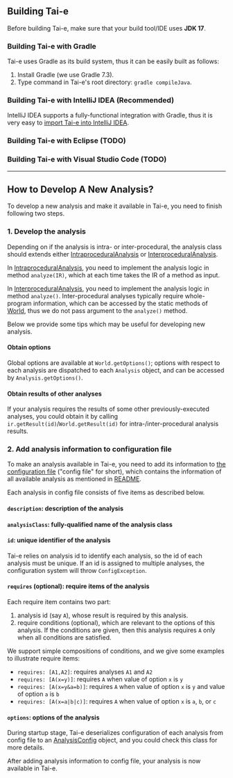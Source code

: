 ## Building Tai-e

Before building Tai-e, make sure that your build tool/IDE uses **JDK 17**.

### Building Tai-e with Gradle
Tai-e uses Gradle as its build system, thus it can be easily built as follows:
1. Install Gradle (we use Gradle 7.3).
2. Type command in Tai-e's root directory: `gradle compileJava`.

### Building Tai-e with IntelliJ IDEA (Recommended)
IntelliJ IDEA supports a fully-functional integration with Gradle, thus it is very easy to [import Tai-e into IntelliJ IDEA](https://www.jetbrains.com/help/idea/gradle.html#gradle_import_project_start).

### Building Tai-e with Eclipse (TODO)

### Building Tai-e with Visual Studio Code (TODO)

---
## How to Develop A New Analysis?
To develop a new analysis and make it available in Tai-e, you need to finish following two steps.

### 1. Develop the analysis
Depending on if the analysis is intra- or inter-procedural, the analysis class should extends either [IntraproceduralAnalysis](../src/main/java/pascal/taie/analysis//IntraproceduralAnalysis.java) or [InterproceduralAnalysis](../src/main/java/pascal/taie/analysis//InterproceduralAnalysis.java).

In [IntraproceduralAnalysis](../src/main/java/pascal/taie/analysis//IntraproceduralAnalysis.java), you need to implement the analysis logic in method `analyze(IR)`, which at each time takes the IR of a method as input.

In [InterproceduralAnalysis](../src/main/java/pascal/taie/analysis//InterproceduralAnalysis.java), you need to implement the analysis logic in method `analyze()`. Inter-procedural analyses typically require whole-program information, which can be accessed by the static methods of [World](../src/main/java/pascal/taie/World.java), thus we do not pass argument to the `analyze()` method.

Below we provide some tips which may be useful for developing new analysis.

#### Obtain options
Global options are available at `World.getOptions()`; options with respect to each analysis are dispatched to each `Analysis` object, and can be accessed by `Analysis.getOptions()`.

#### Obtain results of other analyses
If your analysis requires the results of some other previously-executed analyses, you could obtain it by calling `ir.getResult(id)`/`World.getResult(id)` for intra-/inter-procedural analysis results.


### 2. Add analysis information to configuration file
To make an analysis available in Tai-e, you need to add its information to [the configuration file](../src/main/resources/tai-e-analyses.yml) ("config file" for short), which contains the information of all available analysis as mentioned in [README](../README.md).

Each analysis in config file consists of five items as described below.

#### `description`: description of the analysis

#### `analysisClass`: fully-qualified name of the analysis class

#### `id`: unique identifier of the analysis

Tai-e relies on analysis id to identify each analysis, so the id of each analysis must be unique. If an id is assigned to multiple analyses, the configuration system will throw `ConfigException`.

#### `requires` (optional): require items of the analysis

Each require item contains two part:

1. analysis id (say `A`), whose result is required by this analysis.
2. require conditions (optional), which are relevant to the options of this analysis. If the conditions are given, then this analysis requires `A` only when all conditions are satisfied.

We support simple compositions of conditions, and we give some examples to illustrate require items:

* `requires: [A1,A2]`: requires analyses `A1` and `A2`
* `requires: [A(x=y)]`: requires `A` when value of option `x` is `y`
* `requires: [A(x=y&a=b)]`: requires `A` when value of option `x` is `y` and value of option `a` is `b`
* `requires: [A(x=a|b|c)]`: requires `A` when value of option `x` is `a`, `b`, or `c`

#### `options`: options of the analysis

During startup stage, Tai-e deserializes configuration of each analysis from config file to an [AnalysisConfig](../src/main/java/pascal/taie/config/AnalysisConfig.java) object, and you could check this class for more details.

After adding analysis information to config file, your analysis is now available in Tai-e.
